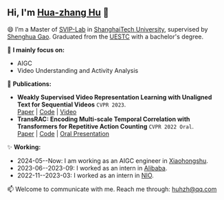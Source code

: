 ## Hi, I'm **[Hua-zhang Hu](https://scholar.google.com/citations?user=wlJOdBQAAAAJ&hl=zh-CN)** 👋

😄 I’m a Master of [SVIP-Lab](https://svip-lab.github.io/team.html) in [ShanghaiTech University](https://www.shanghaitech.edu.cn/), supervised by [Shenghua Gao](https://scholar.google.com/citations?hl=zh-CN&user=fe-1v0MAAAAJ). Graduated from the [UESTC](https://www.uestc.edu.cn/) with a bachelor's degree. 

🔭 **I mainly focus on:**
 * AIGC 
 * Video Understanding and Activity Analysis

🌱 **Publications:**
 * **Weakly Supervised Video Representation Learning with Unaligned Text for Sequential Videos** `CVPR 2023`.  
 [Paper](https://openaccess.thecvf.com/content/CVPR2023/html/Dong_Weakly_Supervised_Video_Representation_Learning_With_Unaligned_Text_for_Sequential_CVPR_2023_paper.html) | [Code](https://github.com/svip-lab/WeakSVR) | [Video](https://www.youtube.com/watch?v=AqozSRYP7Pc)
 * **TransRAC: Encoding Multi-scale Temporal Correlation with Transformers for Repetitive Action Counting** `CVPR 2022 Oral`.    
[Paper](https://openaccess.thecvf.com/content/CVPR2022/html/Hu_TransRAC_Encoding_Multi-Scale_Temporal_Correlation_With_Transformers_for_Repetitive_Action_CVPR_2022_paper.html) | [Code](https://github.com/SvipRepetitionCounting/TransRAC) | [Oral Presentation](https://www.youtube.com/watch?v=SFpUS9mHHpk)

✨ **Working:** 
- 2024-05--Now: I am working as an AIGC engineer in [Xiaohongshu](https://www.xiaohongshu.com/).
- 2023-06--2023-09: I worked as an intern in [Alibaba](https://www.alibabagroup.com/).  
- 2022-11--2023-03: I worked as an intern in [NIO](https://www.nio.cn).  

📫 Welcome to communicate with me. Reach me through: huhzh@qq.com  
 
<!-- 

[![Ambition's GitHub stats](https://github-readme-stats.vercel.app/api?username=957001934&show_icons=true)](https://github.com/anuraghazra/github-readme-stats)

 -->
